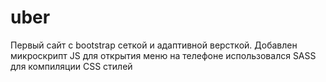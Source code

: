 # uber
Первый сайт с bootstrap сеткой и адаптивной версткой.
Добавлен микроскрипт JS для открытия меню на телефоне
использовался SASS для компиляции CSS стилей
